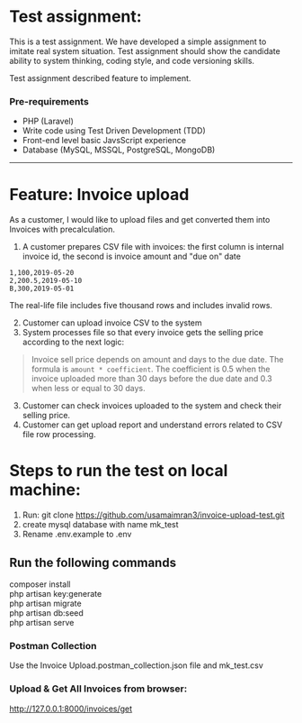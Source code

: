 # Test assignment:

This is a test assignment. We have developed a simple assignment to imitate real system situation. Test assignment should show the candidate ability to system thinking, coding style, and code versioning skills.

Test assignment described feature to implement.

### Pre-requirements

- PHP (Laravel)
- Write code using Test Driven Development (TDD)
- Front-end level basic JavsScript experience
- Database (MySQL, MSSQL, PostgreSQL, MongoDB)

-----------------------------------------

# Feature: Invoice upload

As a customer, I would like to upload files and get converted them into Invoices with precalculation.

1. A customer prepares CSV file with invoices: the first column is internal invoice id, the second is invoice amount and "due on" date

```
1,100,2019-05-20
2,200.5,2019-05-10
B,300,2019-05-01
```

The real-life file includes five thousand rows and includes invalid rows.

2. Customer can upload invoice CSV to the system
3. System processes file so that every invoice gets the selling price according to the next logic:
> Invoice sell price depends on amount and days to the due date. The formula is `amount * coefficient`. The coefficient is 0.5 when the invoice uploaded more than 30 days before the due date and 0.3 when less or equal to 30 days.

3. Customer can check invoices uploaded to the system and check their selling price.
4. Customer can get upload report and understand errors related to CSV file row processing.

# Steps to run the test on local machine:

1. Run: git clone https://github.com/usamaimran3/invoice-upload-test.git
2. create mysql database with name mk_test
3. Rename .env.example to .env

## Run the following commands

composer install <br />
php artisan key:generate <br />
php artisan migrate <br />
php artisan db:seed <br />
php artisan serve <br />

### Postman Collection
Use the Invoice Upload.postman_collection.json file and mk_test.csv

### Upload & Get All Invoices from browser:
http://127.0.0.1:8000/invoices/get